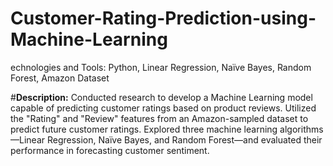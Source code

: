 # Customer-Rating-Prediction-using-Machine-Learning
echnologies and Tools: Python, Linear Regression, Naïve Bayes, Random Forest, Amazon Dataset

#**Description:**
Conducted research to develop a Machine Learning model capable of predicting customer ratings based on product reviews. Utilized the "Rating" and "Review" features from an Amazon-sampled dataset to predict future customer ratings. Explored three machine learning algorithms—Linear Regression, Naïve Bayes, and Random Forest—and evaluated their performance in forecasting customer sentiment.
